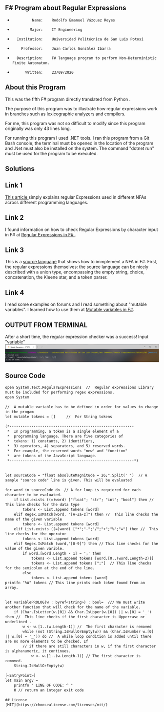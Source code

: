 ## F# Program about Regular Expressions

 *              Name:    Rodolfo Emanuel Vázquez Reyes
 *             Major:    IT Engineering
 *       Institution:    Universidad Politécnica de San Luis Potosí
 *         Professor:    Juan Carlos González Ibarra
 *       Description:    F# language program to perform Non-Deterministic Finite Automaton.         
 *           Written:    23/09/2020

## About this Program 
This was the fifth F# program directly translated from Python .

The purpose of this program was to illustrate how regular expressions work in branches such as lexicographic analyzers and compilers. 

For me, this program was not so difficult to modify since this program originally was only 43 lines long. 

For running this program I used .NET tools.
I ran this program from a Git Bash console; the terminal must be opened in the location of the program and .Net must also
be installed on the system. The command "dotnet run" must be used for the program to be executed. 

## Solutions


## Link 1
[ This article ](http://swtch.com/~rsc/regexp/regexp1.html)
simply explains regular Expressions used in different NFAs across different programming languages. 

## Link 2
I found information on how to check Regular Expressions by character input in F# at [ Regular Expressions in F# ](https://docs.microsoft.com/en-us/dotnet/api/system.text.regularexpressions?view=netcore-3.1).

## Link 3
This is a [source language](http://t0yv0.blogspot.com/2011/02/home-made-regular-expressions-in-f.html) that shows how to immplement a NFA in F#. First, the regular expressions themselves: the source language can be nicely described with a union type, encompassing the empty string, choice, concatenation, the Kleene star, and a token parser.


## Link 4
I read some examples on forums and I read something about "mutable variables". I learned how to 
use them at [Mutable variables in F#]( https://docs.microsoft.com/en-us/dotnet/fsharp/language-reference/values/#:~:text=of%20functional%20programming.-,Mutable%20Variables,be%20modified%20in%20incorrect%20ways. ).


## OUTPUT FROM TERMINAL
After a short time, the regular expression checker was a success!
Input "variable"
<img src="images/dotnetrun.png"> 

## Source Code
```F#
open System.Text.RegularExpressions  //  Regular expressions Library must be included for performing regex expressions. 
open System

//  A mutable variable has to be defined in order for values to change in the progam
let mutable tokens = []     //  For String tokens 

(*---------------------------------------------------------
 *  In programming, a token is a single element of a 
 *  programming language. There are five categories of
 *  tokens: 1) constants, 2) identifiers,
 *  3) operators, 4) separators, and 5) reserved words. 
 *  For example, the reserved words "new" and "function"
 *  are tokens of the JavaScript language.
 *---------------------------------------------------------*)


let sourceCode = "float absoluteMagnitude = 26;".Split(' ')  // A sample "source code" line is given. This will be evaluated

for word in sourceCode do  // A for loop is requiered for each character to be evaluated. 
    if List.exists ((=)word) ["float"; "str"; "int"; "bool"] then //  This line checks for the data type
        tokens <- List.append tokens [word]
    elif Regex.IsMatch(word, "[A-Za-z]") then //  This line checks the name of the given variable
        tokens <- List.append tokens [word]
    elif List.exists ((=)word) ["*";"-";"/";"+";"%";"="] then //  This line checks for the operator 
        tokens <- List.append tokens [word]
    elif Regex.IsMatch (word,"[0-9]") then // This line checks for the value of the given varible. 
        if word.[word.Length - 1] = ';' then
            tokens <- List.append tokens [word.[0..(word.Length-2)]]
            tokens <- List.append tokens [";"]  // This line checks for the semicolon at the end of the line. 
        else
            tokens <- List.append tokens [word]
printfn "%A" tokens // This line prints each token found from an array. 
    

let variablePROLOG(w : byref<string>) : bool=  /// We must write another function that will check for the name of the variable. 
    if (Char.IsLetter(w.[0]) && Char.IsUpper(w.[0]) || w.[0] = '_') then //  This line checks if the first character is Uppercase or underlined . 
        w <- w.[1..(w.Length-1)] //  The first character is removed
        while (not (String.IsNullOrEmpty(w)) && (Char.IsNumber w.[0] || w.[0] = '_')) do //  A while loop condition is added until there are no more elements to be checked. If 
        // if there are still characters in w, if the first character is alphanumeric, it continues. 
            w <- w.[1..(w.Length-1)] // The first character is removed. 
    String.IsNullOrEmpty(w)  

[<EntryPoint>]
let main argv =
    printfn " LINE OF CODE: ^ "
    0 // return an integer exit code

## License
[MIT](https://choosealicense.com/licenses/mit/)
